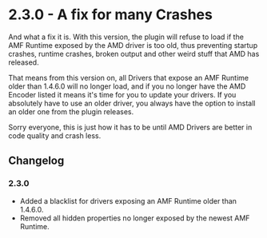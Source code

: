 # 2.3.0 - A fix for many Crashes
And what a fix it is. With this version, the plugin will refuse to load if the AMF Runtime exposed by the AMD driver is too old, thus preventing startup crashes, runtime crashes, broken output and other weird stuff that AMD has released.

That means from this version on, all Drivers that expose an AMF Runtime older than 1.4.6.0 will no longer load, and if you no longer have the AMD Encoder listed it means it's time for you to update your drivers. If you absolutely have to use an older driver, you always have the option to install an older one from the plugin releases.

Sorry everyone, this is just how it has to be until AMD Drivers are better in code quality and crash less.

## Changelog
### 2.3.0
* Added a blacklist for drivers exposing an AMF Runtime older than 1.4.6.0.
* Removed all hidden properties no longer exposed by the newest AMF Runtime.